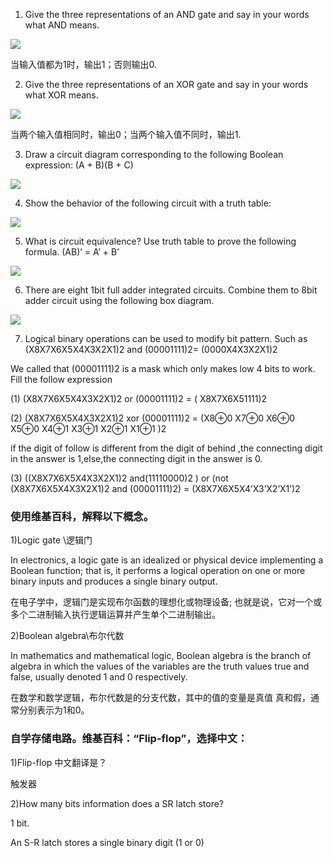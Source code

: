 1) Give the three representations of an AND gate and say in your words what AND means.


![](http://ww1.sinaimg.cn/large/007jCw9lgy1fwiksu4hl7j30p907o3zc.jpg)

当输入值都为1时，输出1；否则输出0.

2) Give the three representations of an XOR gate and say in your words what XOR means. 

![](http://ww1.sinaimg.cn/large/007jCw9lgy1fwikvsztdlj30nt071t9i.jpg)

当两个输入值相同时，输出0；当两个输入值不同时，输出1.

3) Draw a circuit diagram corresponding to the following Boolean expression: (A + B)(B + C)
 
 ![](http://ww1.sinaimg.cn/large/007jCw9lgy1fwil3t1b0qj329m0xdkd4.jpg)

4) Show the behavior of the following circuit with a truth table:

![](http://ww1.sinaimg.cn/large/007jCw9lgy1fwiliovy6uj328312iqsw.jpg)

5) What is circuit equivalence? Use truth table to prove the following formula. (AB)’ = A’ + B’

![](http://ww1.sinaimg.cn/large/007jCw9lgy1fwilq2gcf4j32c00pdtlf.jpg)

6) There are eight 1bit full adder integrated circuits. Combine them to 8bit adder circuit using the following box diagram.

![](http://ww1.sinaimg.cn/large/007jCw9lgy1fwim05otdyj32680m3tif.jpg)

7) Logical binary operations can be used to modify bit pattern. Such as (X8X7X6X5X4X3X2X1)2 and (00001111)2= (0000X4X3X2X1)2

 We called that (00001111)2 is a mask which only makes low 4 bits to work. Fill the follow expression
 
  (1)  (X8X7X6X5X4X3X2X1)2 or (00001111)2 = ( X8X7X6X51111)2 
  
  (2)  (X8X7X6X5X4X3X2X1)2 xor (00001111)2 = (X8⊕0 X7⊕0 X6⊕0 X5⊕0 X4⊕1 X3⊕1 X2⊕1 X1⊕1   )2 

  if the digit of follow is different from the digit of behind ,the connecting digit in the answer is 1,else,the connecting digit in the answer is 0.

  (3)  ((X8X7X6X5X4X3X2X1)2 and(11110000)2 ) or  (not (X8X7X6X5X4X3X2X1)2 and (00001111)2)  =  (X8X7X6X5X4’X3’X2’X1’)2
 

 ### 使用维基百科，解释以下概念。
 
  1)Logic gate \逻辑门
  
  In electronics, a logic gate is an idealized or physical device implementing a Boolean function; that is, it performs a logical operation on one or more binary inputs and produces a single binary output. 

  在电子学中，逻辑门是实现布尔函数的理想化或物理设备; 也就是说，它对一个或多个二进制输入执行逻辑运算并产生单个二进制输出。

  2)Boolean algebra\布尔代数

 In mathematics and mathematical logic, Boolean algebra is the branch of algebra in which the values of the variables are the truth values true and false, usually denoted 1 and 0 respectively.

 在数学和数学逻辑，布尔代数是的分支代数，其中的值的变量是真值 真和假，通常分别表示为1和0。

### 自学存储电路。维基百科：“Flip-flop”，选择中文：

 1)Flip-flop 中文翻译是？

 触发器
 
 2)How many bits information does a SR latch store?

1 bit.

 An S-R latch stores a single binary digit (1 or 0)
 
